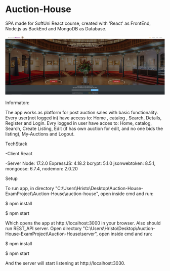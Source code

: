 # Auction-House

SPA  made for SoftUni React course, created with 'React' as FrontEnd, Node.js as BackEnd and MongoDB as Database.

![](/AuctionHouse.png)

Informaton:

The app works as platform for post auction sales with basic functionality.
Every user(not logged in) have access to: Home , catalog , Search, Details, Register and Login.
Evry logged in user have acces to: Home, catalog, Search, Create Listing, Edit (if has own auction for edit, and no one bids the listing), My-Auctions and Logout.


TechStack



-Client
    React
    
    
    
-Server
    Node: 17.2.0
    ExpressJS: 4.18.2
    bcrypt: 5.1.0
    jsonwebtoken: 8.5.1,
    mongoose: 6.7.4,
    nodemon: 2.0.20

Setup

To run app, in directory "C:\Users\Hristo\Desktop\Auction-House-ExamProject\Auction-House\auction-house",  open inside cmd and run:

$ npm install

$ npm start

Which opens the app at http://localhost:3000 in your browser.
Also should run REST_API server.
Open directory "C:\Users\Hristo\Desktop\Auction-House-ExamProject\Auction-House\server", open inside cmd and run:

$ npm install

$ npm start

And the server will start listening at http://localhost:3030.

